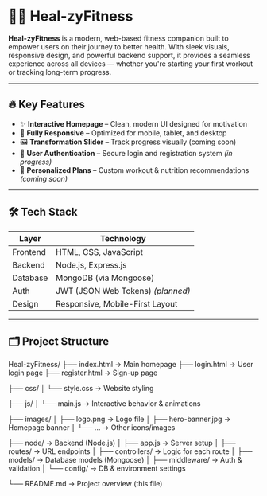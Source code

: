 # 🏋️‍♂️ Heal-zyFitness

**Heal-zyFitness** is a modern, web-based fitness companion built to empower users on their journey to better health. With sleek visuals, responsive design, and powerful backend support, it provides a seamless experience across all devices — whether you're starting your first workout or tracking long-term progress.

---

## 🔥 Key Features

- ✨ **Interactive Homepage** – Clean, modern UI designed for motivation
- 📱 **Fully Responsive** – Optimized for mobile, tablet, and desktop
- 🖼️ **Transformation Slider** – Track progress visually (coming soon)
- 🔐 **User Authentication** – Secure login and registration system *(in progress)*
- 🎯 **Personalized Plans** – Custom workout & nutrition recommendations *(coming soon)*

---

## 🛠️ Tech Stack

| Layer        | Technology                        |
|--------------|-----------------------------------|
| Frontend     | HTML, CSS, JavaScript             |
| Backend      | Node.js, Express.js               |
| Database     | MongoDB (via Mongoose)            |
| Auth         | JWT (JSON Web Tokens) *(planned)* |
| Design       | Responsive, Mobile-First Layout   |

---

## 🗂️ Project Structure

Heal-zyFitness/
├── index.html          → Main homepage
├── login.html          → User login page
├── register.html       → Sign-up page

├── css/
│   └── style.css       → Website styling

├── js/
│   └── main.js         → Interactive behavior & animations

├── images/
│   ├── logo.png        → Logo file
│   ├── hero-banner.jpg → Homepage banner
│   └── ...             → Other icons/images

├── node/               → Backend (Node.js)
│   ├── app.js          → Server setup
│   ├── routes/         → URL endpoints
│   ├── controllers/    → Logic for each route
│   ├── models/         → Database models (Mongoose)
│   ├── middleware/     → Auth & validation
│   └── config/         → DB & environment settings

└── README.md           → Project overview (this file)
